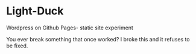 # Light-Duck
Wordpress on Github Pages- static site experiment

You ever break something that once worked? I broke this and it refuses to be fixed. 
